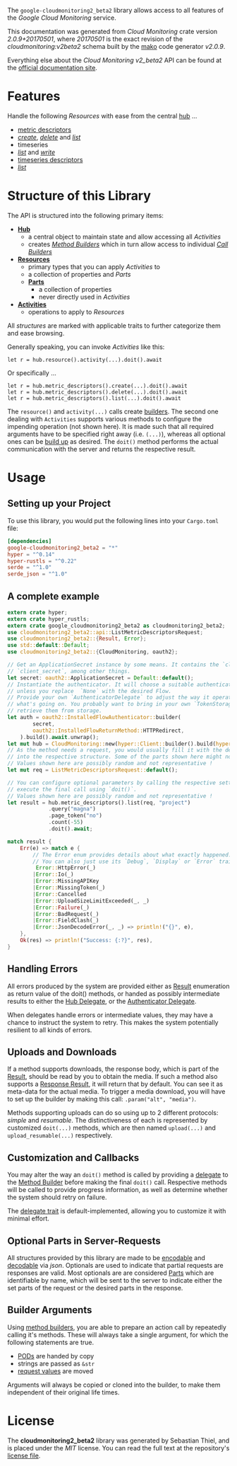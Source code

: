 <!---
DO NOT EDIT !
This file was generated automatically from 'src/mako/api/README.md.mako'
DO NOT EDIT !
-->
The `google-cloudmonitoring2_beta2` library allows access to all features of the *Google Cloud Monitoring* service.

This documentation was generated from *Cloud Monitoring* crate version *2.0.9+20170501*, where *20170501* is the exact revision of the *cloudmonitoring:v2beta2* schema built by the [mako](http://www.makotemplates.org/) code generator *v2.0.9*.

Everything else about the *Cloud Monitoring* *v2_beta2* API can be found at the
[official documentation site](https://cloud.google.com/monitoring/v2beta2/).
# Features

Handle the following *Resources* with ease from the central [hub](https://docs.rs/google-cloudmonitoring2_beta2/2.0.9+20170501/google_cloudmonitoring2_beta2/CloudMonitoring) ... 

* [metric descriptors](https://docs.rs/google-cloudmonitoring2_beta2/2.0.9+20170501/google_cloudmonitoring2_beta2/api::MetricDescriptor)
 * [*create*](https://docs.rs/google-cloudmonitoring2_beta2/2.0.9+20170501/google_cloudmonitoring2_beta2/api::MetricDescriptorCreateCall), [*delete*](https://docs.rs/google-cloudmonitoring2_beta2/2.0.9+20170501/google_cloudmonitoring2_beta2/api::MetricDescriptorDeleteCall) and [*list*](https://docs.rs/google-cloudmonitoring2_beta2/2.0.9+20170501/google_cloudmonitoring2_beta2/api::MetricDescriptorListCall)
* timeseries
 * [*list*](https://docs.rs/google-cloudmonitoring2_beta2/2.0.9+20170501/google_cloudmonitoring2_beta2/api::TimeseryListCall) and [*write*](https://docs.rs/google-cloudmonitoring2_beta2/2.0.9+20170501/google_cloudmonitoring2_beta2/api::TimeseryWriteCall)
* [timeseries descriptors](https://docs.rs/google-cloudmonitoring2_beta2/2.0.9+20170501/google_cloudmonitoring2_beta2/api::TimeseriesDescriptor)
 * [*list*](https://docs.rs/google-cloudmonitoring2_beta2/2.0.9+20170501/google_cloudmonitoring2_beta2/api::TimeseriesDescriptorListCall)




# Structure of this Library

The API is structured into the following primary items:

* **[Hub](https://docs.rs/google-cloudmonitoring2_beta2/2.0.9+20170501/google_cloudmonitoring2_beta2/CloudMonitoring)**
    * a central object to maintain state and allow accessing all *Activities*
    * creates [*Method Builders*](https://docs.rs/google-cloudmonitoring2_beta2/2.0.9+20170501/google_cloudmonitoring2_beta2/client::MethodsBuilder) which in turn
      allow access to individual [*Call Builders*](https://docs.rs/google-cloudmonitoring2_beta2/2.0.9+20170501/google_cloudmonitoring2_beta2/client::CallBuilder)
* **[Resources](https://docs.rs/google-cloudmonitoring2_beta2/2.0.9+20170501/google_cloudmonitoring2_beta2/client::Resource)**
    * primary types that you can apply *Activities* to
    * a collection of properties and *Parts*
    * **[Parts](https://docs.rs/google-cloudmonitoring2_beta2/2.0.9+20170501/google_cloudmonitoring2_beta2/client::Part)**
        * a collection of properties
        * never directly used in *Activities*
* **[Activities](https://docs.rs/google-cloudmonitoring2_beta2/2.0.9+20170501/google_cloudmonitoring2_beta2/client::CallBuilder)**
    * operations to apply to *Resources*

All *structures* are marked with applicable traits to further categorize them and ease browsing.

Generally speaking, you can invoke *Activities* like this:

```Rust,ignore
let r = hub.resource().activity(...).doit().await
```

Or specifically ...

```ignore
let r = hub.metric_descriptors().create(...).doit().await
let r = hub.metric_descriptors().delete(...).doit().await
let r = hub.metric_descriptors().list(...).doit().await
```

The `resource()` and `activity(...)` calls create [builders][builder-pattern]. The second one dealing with `Activities` 
supports various methods to configure the impending operation (not shown here). It is made such that all required arguments have to be 
specified right away (i.e. `(...)`), whereas all optional ones can be [build up][builder-pattern] as desired.
The `doit()` method performs the actual communication with the server and returns the respective result.

# Usage

## Setting up your Project

To use this library, you would put the following lines into your `Cargo.toml` file:

```toml
[dependencies]
google-cloudmonitoring2_beta2 = "*"
hyper = "^0.14"
hyper-rustls = "^0.22"
serde = "^1.0"
serde_json = "^1.0"
```

## A complete example

```Rust
extern crate hyper;
extern crate hyper_rustls;
extern crate google_cloudmonitoring2_beta2 as cloudmonitoring2_beta2;
use cloudmonitoring2_beta2::api::ListMetricDescriptorsRequest;
use cloudmonitoring2_beta2::{Result, Error};
use std::default::Default;
use cloudmonitoring2_beta2::{CloudMonitoring, oauth2};

// Get an ApplicationSecret instance by some means. It contains the `client_id` and 
// `client_secret`, among other things.
let secret: oauth2::ApplicationSecret = Default::default();
// Instantiate the authenticator. It will choose a suitable authentication flow for you, 
// unless you replace  `None` with the desired Flow.
// Provide your own `AuthenticatorDelegate` to adjust the way it operates and get feedback about 
// what's going on. You probably want to bring in your own `TokenStorage` to persist tokens and
// retrieve them from storage.
let auth = oauth2::InstalledFlowAuthenticator::builder(
        secret,
        oauth2::InstalledFlowReturnMethod::HTTPRedirect,
    ).build().await.unwrap();
let mut hub = CloudMonitoring::new(hyper::Client::builder().build(hyper_rustls::HttpsConnector::with_native_roots()), auth);
// As the method needs a request, you would usually fill it with the desired information
// into the respective structure. Some of the parts shown here might not be applicable !
// Values shown here are possibly random and not representative !
let mut req = ListMetricDescriptorsRequest::default();

// You can configure optional parameters by calling the respective setters at will, and
// execute the final call using `doit()`.
// Values shown here are possibly random and not representative !
let result = hub.metric_descriptors().list(req, "project")
             .query("magna")
             .page_token("no")
             .count(-55)
             .doit().await;

match result {
    Err(e) => match e {
        // The Error enum provides details about what exactly happened.
        // You can also just use its `Debug`, `Display` or `Error` traits
         Error::HttpError(_)
        |Error::Io(_)
        |Error::MissingAPIKey
        |Error::MissingToken(_)
        |Error::Cancelled
        |Error::UploadSizeLimitExceeded(_, _)
        |Error::Failure(_)
        |Error::BadRequest(_)
        |Error::FieldClash(_)
        |Error::JsonDecodeError(_, _) => println!("{}", e),
    },
    Ok(res) => println!("Success: {:?}", res),
}

```
## Handling Errors

All errors produced by the system are provided either as [Result](https://docs.rs/google-cloudmonitoring2_beta2/2.0.9+20170501/google_cloudmonitoring2_beta2/client::Result) enumeration as return value of
the doit() methods, or handed as possibly intermediate results to either the 
[Hub Delegate](https://docs.rs/google-cloudmonitoring2_beta2/2.0.9+20170501/google_cloudmonitoring2_beta2/client::Delegate), or the [Authenticator Delegate](https://docs.rs/yup-oauth2/*/yup_oauth2/trait.AuthenticatorDelegate.html).

When delegates handle errors or intermediate values, they may have a chance to instruct the system to retry. This 
makes the system potentially resilient to all kinds of errors.

## Uploads and Downloads
If a method supports downloads, the response body, which is part of the [Result](https://docs.rs/google-cloudmonitoring2_beta2/2.0.9+20170501/google_cloudmonitoring2_beta2/client::Result), should be
read by you to obtain the media.
If such a method also supports a [Response Result](https://docs.rs/google-cloudmonitoring2_beta2/2.0.9+20170501/google_cloudmonitoring2_beta2/client::ResponseResult), it will return that by default.
You can see it as meta-data for the actual media. To trigger a media download, you will have to set up the builder by making
this call: `.param("alt", "media")`.

Methods supporting uploads can do so using up to 2 different protocols: 
*simple* and *resumable*. The distinctiveness of each is represented by customized 
`doit(...)` methods, which are then named `upload(...)` and `upload_resumable(...)` respectively.

## Customization and Callbacks

You may alter the way an `doit()` method is called by providing a [delegate](https://docs.rs/google-cloudmonitoring2_beta2/2.0.9+20170501/google_cloudmonitoring2_beta2/client::Delegate) to the 
[Method Builder](https://docs.rs/google-cloudmonitoring2_beta2/2.0.9+20170501/google_cloudmonitoring2_beta2/client::CallBuilder) before making the final `doit()` call. 
Respective methods will be called to provide progress information, as well as determine whether the system should 
retry on failure.

The [delegate trait](https://docs.rs/google-cloudmonitoring2_beta2/2.0.9+20170501/google_cloudmonitoring2_beta2/client::Delegate) is default-implemented, allowing you to customize it with minimal effort.

## Optional Parts in Server-Requests

All structures provided by this library are made to be [encodable](https://docs.rs/google-cloudmonitoring2_beta2/2.0.9+20170501/google_cloudmonitoring2_beta2/client::RequestValue) and 
[decodable](https://docs.rs/google-cloudmonitoring2_beta2/2.0.9+20170501/google_cloudmonitoring2_beta2/client::ResponseResult) via *json*. Optionals are used to indicate that partial requests are responses 
are valid.
Most optionals are are considered [Parts](https://docs.rs/google-cloudmonitoring2_beta2/2.0.9+20170501/google_cloudmonitoring2_beta2/client::Part) which are identifiable by name, which will be sent to 
the server to indicate either the set parts of the request or the desired parts in the response.

## Builder Arguments

Using [method builders](https://docs.rs/google-cloudmonitoring2_beta2/2.0.9+20170501/google_cloudmonitoring2_beta2/client::CallBuilder), you are able to prepare an action call by repeatedly calling it's methods.
These will always take a single argument, for which the following statements are true.

* [PODs][wiki-pod] are handed by copy
* strings are passed as `&str`
* [request values](https://docs.rs/google-cloudmonitoring2_beta2/2.0.9+20170501/google_cloudmonitoring2_beta2/client::RequestValue) are moved

Arguments will always be copied or cloned into the builder, to make them independent of their original life times.

[wiki-pod]: http://en.wikipedia.org/wiki/Plain_old_data_structure
[builder-pattern]: http://en.wikipedia.org/wiki/Builder_pattern
[google-go-api]: https://github.com/google/google-api-go-client

# License
The **cloudmonitoring2_beta2** library was generated by Sebastian Thiel, and is placed 
under the *MIT* license.
You can read the full text at the repository's [license file][repo-license].

[repo-license]: https://github.com/Byron/google-apis-rsblob/main/LICENSE.md
